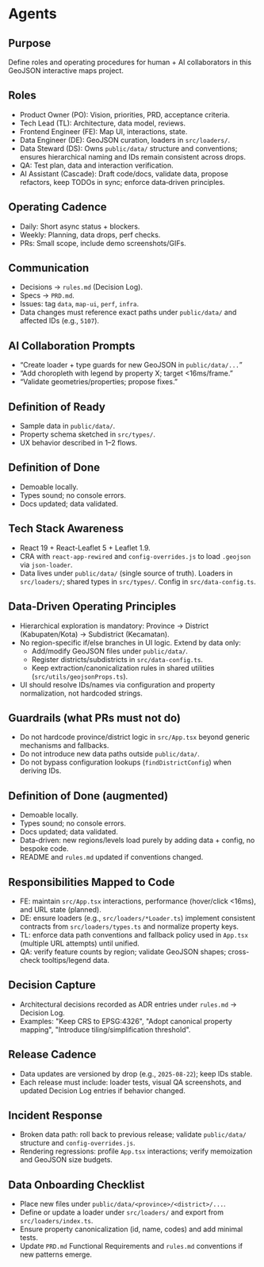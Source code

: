 # Agents

## Purpose
Define roles and operating procedures for human + AI collaborators in this GeoJSON interactive maps project.

## Roles
- Product Owner (PO): Vision, priorities, PRD, acceptance criteria.
- Tech Lead (TL): Architecture, data model, reviews.
- Frontend Engineer (FE): Map UI, interactions, state.
- Data Engineer (DE): GeoJSON curation, loaders in `src/loaders/`.
- Data Steward (DS): Owns `public/data/` structure and conventions; ensures hierarchical naming and IDs remain consistent across drops.
- QA: Test plan, data and interaction verification.
- AI Assistant (Cascade): Draft code/docs, validate data, propose refactors, keep TODOs in sync; enforce data‑driven principles.

## Operating Cadence
- Daily: Short async status + blockers.
- Weekly: Planning, data drops, perf checks.
- PRs: Small scope, include demo screenshots/GIFs.

## Communication
- Decisions → `rules.md` (Decision Log).
- Specs → `PRD.md`.
- Issues: tag `data`, `map-ui`, `perf`, `infra`.
- Data changes must reference exact paths under `public/data/` and affected IDs (e.g., `5107`).

## AI Collaboration Prompts
- “Create loader + type guards for new GeoJSON in `public/data/...`”
- “Add choropleth with legend by property X; target <16ms/frame.”
- “Validate geometries/properties; propose fixes.”

## Definition of Ready
- Sample data in `public/data/`.
- Property schema sketched in `src/types/`.
- UX behavior described in 1–2 flows.

## Definition of Done
- Demoable locally.
- Types sound; no console errors.
- Docs updated; data validated.

## Tech Stack Awareness
- React 19 + React-Leaflet 5 + Leaflet 1.9.
- CRA with `react-app-rewired` and `config-overrides.js` to load `.geojson` via `json-loader`.
- Data lives under `public/data/` (single source of truth). Loaders in `src/loaders/`; shared types in `src/types/`. Config in `src/data-config.ts`.

## Data‑Driven Operating Principles
- Hierarchical exploration is mandatory: Province → District (Kabupaten/Kota) → Subdistrict (Kecamatan).
- No region-specific if/else branches in UI logic. Extend by data only:
  - Add/modify GeoJSON files under `public/data/`.
  - Register districts/subdistricts in `src/data-config.ts`.
  - Keep extraction/canonicalization rules in shared utilities (`src/utils/geojsonProps.ts`).
- UI should resolve IDs/names via configuration and property normalization, not hardcoded strings.

## Guardrails (what PRs must not do)
- Do not hardcode province/district logic in `src/App.tsx` beyond generic mechanisms and fallbacks.
- Do not introduce new data paths outside `public/data/`.
- Do not bypass configuration lookups (`findDistrictConfig`) when deriving IDs.

## Definition of Done (augmented)
- Demoable locally.
- Types sound; no console errors.
- Docs updated; data validated.
- Data-driven: new regions/levels load purely by adding data + config, no bespoke code.
- README and `rules.md` updated if conventions changed.

## Responsibilities Mapped to Code
- FE: maintain `src/App.tsx` interactions, performance (hover/click <16ms), and URL state (planned).
- DE: ensure loaders (e.g., `src/loaders/*Loader.ts`) implement consistent contracts from `src/loaders/types.ts` and normalize property keys.
- TL: enforce data path conventions and fallback policy used in `App.tsx` (multiple URL attempts) until unified.
- QA: verify feature counts by region; validate GeoJSON shapes; cross-check tooltips/legend data.

## Decision Capture
- Architectural decisions recorded as ADR entries under `rules.md` → Decision Log.
- Examples: "Keep CRS to EPSG:4326", "Adopt canonical property mapping", "Introduce tiling/simplification threshold".

## Release Cadence
- Data updates are versioned by drop (e.g., `2025-08-22`); keep IDs stable.
- Each release must include: loader tests, visual QA screenshots, and updated Decision Log entries if behavior changed.

## Incident Response
- Broken data path: roll back to previous release; validate `public/data/` structure and `config-overrides.js`.
- Rendering regressions: profile `App.tsx` interactions; verify memoization and GeoJSON size budgets.

## Data Onboarding Checklist
- Place new files under `public/data/<province>/<district>/...`.
- Define or update a loader under `src/loaders/` and export from `src/loaders/index.ts`.
- Ensure property canonicalization (id, name, codes) and add minimal tests.
- Update `PRD.md` Functional Requirements and `rules.md` conventions if new patterns emerge.
